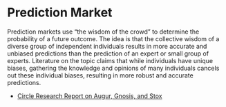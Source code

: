 # Prediction Market

Prediction markets use “the wisdom of the crowd” to determine the probability of a future outcome. The idea is
that the collective wisdom of a diverse group of independent individuals results in more accurate and unbiased
predictions than the prediction of an expert or small group of experts. Literature on the topic claims that while
individuals have unique biases, gathering the knowledge and opinions of many individuals cancels out these
individual biases, resulting in more robust and accurate predictions. 

* [Circle Research Report on Augur, Gnosis, and Stox](https://www.circle.com/marketing/pdfs/research/circle-research-prediction-markets.pdf)